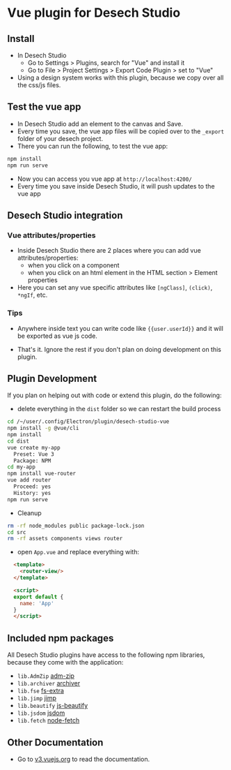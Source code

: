 # Vue plugin for Desech Studio

## Install

- In Desech Studio
  - Go to Settings > Plugins, search for "Vue" and install it
  - Go to File > Project Settings > Export Code Plugin > set to "Vue"
- Using a design system works with this plugin, because we copy over all the css/js files.

## Test the vue app

- In Desech Studio add an element to the canvas and Save.
- Every time you save, the vue app files will be copied over to the `_export` folder of your desech project.
- There you can run the following, to test the vue app:

```sh
npm install
npm run serve
```

- Now you can access you vue app at `http://localhost:4200/`
- Every time you save inside Desech Studio, it will push updates to the vue app

## Desech Studio integration

### Vue attributes/properties

- Inside Desech Studio there are 2 places where you can add vue attributes/properties:
  - when you click on a component
  - when you click on an html element in the HTML section > Element properties
- Here you can set any vue specific attributes like `[ngClass]`, `(click)`, `*ngIf`, etc.

### Tips

- Anywhere inside text you can write code like `{{user.userId}}` and it will be exported as vue js code.

- That's it. Ignore the rest if you don't plan on doing development on this plugin.

## Plugin Development

If you plan on helping out with code or extend this plugin, do the following:

- delete everything in the `dist` folder so we can restart the build process

```sh
cd /~/user/.config/Electron/plugin/desech-studio-vue
npm install -g @vue/cli
npm install
cd dist
vue create my-app
  Preset: Vue 3
  Package: NPM
cd my-app
npm install vue-router
vue add router
  Proceed: yes
  History: yes
npm run serve
```

- Cleanup

```sh
rm -rf node_modules public package-lock.json
cd src
rm -rf assets components views router
```

- open `App.vue` and replace everything with:
```html
  <template>
    <router-view/>
  </template>

  <script>
  export default {
    name: 'App'
  }
  </script>
```

## Included npm packages

All Desech Studio plugins have access to the following npm libraries, because they come with the application:
- `lib.AdmZip` [adm-zip](https://www.npmjs.com/package/adm-zip)
- `lib.archiver` [archiver](https://www.npmjs.com/package/archiver)
- `lib.fse` [fs-extra](https://www.npmjs.com/package/fs-extra)
- `lib.jimp` [jimp](https://www.npmjs.com/package/jimp)
- `lib.beautify` [js-beautify](https://www.npmjs.com/package/js-beautify)
- `lib.jsdom` [jsdom](https://www.npmjs.com/package/jsdom)
- `lib.fetch` [node-fetch](https://www.npmjs.com/package/node-fetch)

## Other Documentation

- Go to [v3.vuejs.org](https://v3.vuejs.org/guide/introduction.html#what-is-vue-js) to read the documentation.
